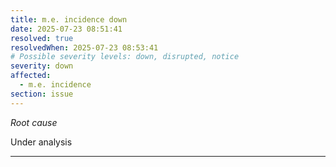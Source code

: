```yaml
---
title: m.e. incidence down
date: 2025-07-23 08:51:41
resolved: true
resolvedWhen: 2025-07-23 08:53:41
# Possible severity levels: down, disrupted, notice
severity: down
affected:
  - m.e. incidence
section: issue
---
```


*Root cause*

Under analysis

---


